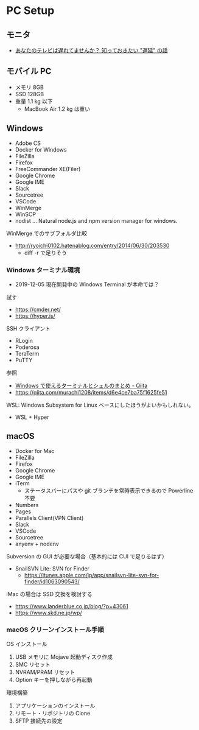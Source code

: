 # PC Setup

## モニタ

- [あなたのテレビは遅れてませんか？ 知っておきたい "遅延" の話](https://av.watch.impress.co.jp/docs/series/dg/1236788.html)

## モバイル PC

- メモリ 8GB
- SSD 128GB
- 重量 1.1 kg 以下
  - MacBook Air 1.2 kg は重い

## Windows

- Adobe CS
- Docker for Windows
- FileZilla
- Firefox
- FreeCommander XE(Filer)
- Google Chrome
- Google IME
- Slack
- Sourcetree
- VSCode
- WinMerge
- WinSCP
- nodist … Natural node.js and npm version manager for windows.

WinMerge でのサブフォルダ比較

- <http://ryoichi0102.hatenablog.com/entry/2014/06/30/203530>
  - diff -r で足りそう

### Windows ターミナル環境

- 2019-12-05 現在開発中の Windows Terminal が本命では？

試す

- <https://cmder.net/>
- <https://hyper.is/>

SSH クライアント

- RLogin
- Poderosa
- TeraTerm
- PuTTY

参照

- [Windows で使えるターミナルとシェルのまとめ - Qiita](https://qiita.com/Ted-HM/items/9a60f6fcf74bbd79a904)
- <https://qiita.com/murachi1208/items/d6e4ce7ba75f1625fe51>

WSL: Windows Subsystem for Linux ベースにしたほうがよいかもしれない。

- WSL + Hyper

## macOS

- Docker for Mac
- FileZilla
- Firefox
- Google Chrome
- Google IME
- iTerm
  - ステータスバーにパスや git ブランチを常時表示できるので Powerline 不要
- Numbers
- Pages
- Parallels Client(VPN Client)
- Slack
- VSCode
- Sourcetree
- anyenv + nodenv

Subversion の GUI が必要な場合（基本的には CUI で足りるはず）

- SnailSVN Lite: SVN for Finder
  - <https://itunes.apple.com/jp/app/snailsvn-lite-svn-for-finder/id1063090543/>

iMac の場合は SSD 交換を検討する

- <https://www.landerblue.co.jp/blog/?p=43061>
- <https://www.skd.ne.jp/wp/>

### macOS クリーンインストール手順

OS インストール

1. USB メモリに Mojave 起動ディスク作成
1. SMC リセット
1. NVRAM/PRAM リセット
1. Option キーを押しながら再起動

環境構築

1. アプリケーションのインストール
1. リモート・リポジトリの Clone
1. SFTP 接続先の設定
